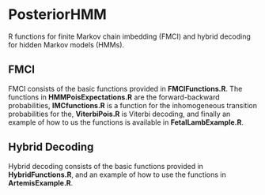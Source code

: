 # PosteriorHMM
R functions for finite Markov chain imbedding (FMCI) and hybrid decoding for hidden Markov models (HMMs). <br/>
## FMCI
FMCI consists of the basic functions provided in **FMCIFunctions.R**. The functions in **HMMPoisExpectations.R** are the forward-backward probabilities, **IMCfunctions.R** is a function for the inhomogeneous transition probabilities for the, **ViterbiPois.R** is Viterbi decoding, and finally an example of how to us the functions is available in **FetalLambExample.R**. <br/>
## Hybrid Decoding
Hybrid decoding consists of the basic functions provided in **HybridFunctions.R**, and an example of how to use the functions in **ArtemisExample.R**.  
